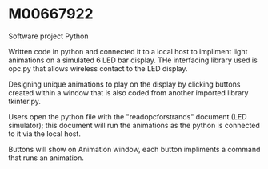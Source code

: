 # M00667922
Software project Python

Written code in python and connected it to a local host to impliment light animations on a simulated 6 LED bar display.
THe interfacing library used is opc.py that allows wireless contact to the LED display.

Designing unique animations to play on the display by clicking buttons created within a window that is also coded from another imported library tkinter.py.

Users open the python file with the "readopcforstrands" document (LED simulator); this document will run the animations as the python is connected to it via the local host.

Buttons will show on Animation window, each button impliments a command that runs an animation.

